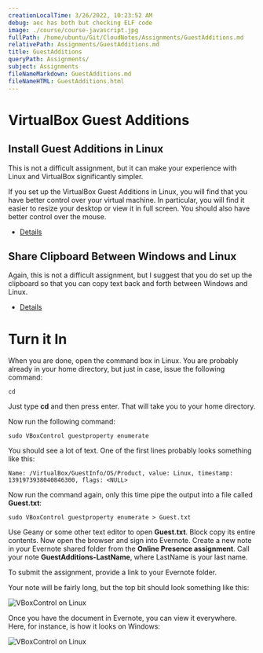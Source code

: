 ```yaml
---
creationLocalTime: 3/26/2022, 10:23:52 AM
debug: aec has both but checking ELF code
image: ./course/course-javascript.jpg
fullPath: /home/ubuntu/Git/CloudNotes/Assignments/GuestAdditions.md
relativePath: Assignments/GuestAdditions.md
title: GuestAdditions
queryPath: Assignments/
subject: Assignments
fileNameMarkdown: GuestAdditions.md
fileNameHTML: GuestAdditions.html
---
```



<!-- toc -->
<!-- tocstop -->

VirtualBox Guest Additions
===========================

Install Guest Additions in Linux
--------------------------------

This is not a difficult assignment, but it can make your experience with
Linux and VirtualBox significantly simpler.

If you set up the VirtualBox Guest Additions in Linux, you will find
that you have better control over your virtual machine. In
particular, you will find it easier to resize your desktop or view it
in full screen. You should also have better control over the mouse.

- [Details](http://elvenware.com/charlie/os/linux/VirtualBox.html#guest)

Share Clipboard Between Windows and Linux
-----------------------------------------

Again, this is not a difficult assignment, but I suggest that you do set up
the clipboard so that you can copy text back and forth between
Windows and Linux.

- [Details](http://elvenware.com/charlie/os/linux/VirtualBox.html#shareClipboard)


Turn it In
==========

When you are done, open the command box in Linux. You are probably already
in your home directory, but just in case, issue the following command:

	cd

Just type **cd** and then press enter. That will take you to your
home directory.

Now run the following command:

	sudo VBoxControl guestproperty enumerate

You should see a lot of text. One of the first lines probably looks
something like this:

	Name: /VirtualBox/GuestInfo/OS/Product, value: Linux, timestamp: 1391973938040846300, flags: <NULL>

Now run the command again, only this time pipe the output into a file
called **Guest.txt**:

	sudo VBoxControl guestproperty enumerate > Guest.txt

Use Geany or some other text editor to open **Guest.txt**. Block
copy its entire contents. Now open the browser and sign into
Evernote. Create a new note in your Evernote shared folder from the
**Online Presence assignment**. Call your note
**GuestAdditions-LastName**, where LastName is your last name.

To submit the assignment, provide a link to your Evernote folder.

Your note will be fairly long, but the top bit should look something
like this:

![VBoxControl on Linux](https://s3.amazonaws.com/s3bucket01.elvenware.com/dev-images/cloud/VBoxManage01.png)

Once you have the document in Evernote, you can view it everywhere. Here,
for instance, is how it looks on Windows:

![VBoxControl on Linux](https://s3.amazonaws.com/s3bucket01.elvenware.com/dev-images/cloud/VBoxManage02.png)
